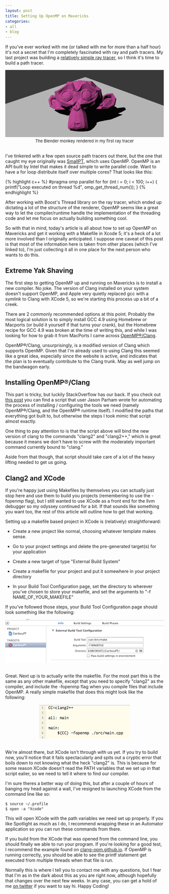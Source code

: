 ```yaml
---
layout: post
title: Setting Up OpenMP on Mavericks
categories: 
- all
- blog
---
```


If you've ever worked with me (or talked with me for more than a half hour) it's not a secret that I'm completely fascinated with ray and path tracers. My last project was building a [relatively simple ray tracer](https://github.com/khalladay/xRay), so I think it's time to build a path tracer.

<div align="center">
	 	
<img src="/images/post_images/2014-07-15/xray_output_monkey.png" />
<br>
<font size="2">The Blender monkey rendered in my first ray tracer</font>
<br>
<br>

</div>

I've tinkered with a few open source path tracers out there, but the one that caught my eye originally was [SmallPT](http://www.kevinbeason.com/smallpt/), which uses OpenMP. OpenMP is an API built by Intel that makes it dead simple to write parallel code. Want to have a for loop distribute itself over multiple cores? That looks like this: 

{% highlight c++ %}
#pragma omp parallel for
for (int i = 0; i < 100; i++)
{
	printf("Loop executed on thread %d",  omp_get_thread_num());
}
{% endhighlight %}

After working with Boost's Thread library on the ray tracer, which ended up dictating a lot of the structure of the renderer, OpenMP seems like a great way to let the compiler/runtime handle the implementation of the threading code and let me focus on actually building something cool. 

So with that in mind, today's article is all about how to set up OpenMP on Mavericks and get it working with a Makefile in Xcode 5; it's a heck of a lot more involved than I originally anticipated. I suppose one caveat of this post is that most of the information here is taken from other places (which I've linked to), I'm just collecting it all in one place for the next person who wants to do this.

<h2>Extreme Yak Shaving</h2>

The first step to getting OpenMP up and running on Mavericks is to install a new compiler. No joke. The version of Clang installed on your system doesn't support OpenMP, and Apple very quietly replaced gcc with a symlink to Clang with XCode 5, so we're starting this process up a bit of a creek. 

There are 2 commonly recommended options at this point. Probably the most logical solution is to simply install GCC 4.9 using Homebrew or Macports (or build it yourself if that turns your crank), but the Homebrew recipe for GCC 4.9 was broken at the time of writing this, and while I was looking for how to grab it from MacPorts I came across [OpenMP®/Clang](clang-opm.github.io).

OpenMP®/Clang, unsurprisingly, is a modified version of Clang which supports OpenMP. Given that I'm already used to using Clang this seemed like a great idea, especially since the website is active, and indicates that the plan is to eventually contribute to the Clang trunk. May as well jump on the bandwagon early. 

<h2>Installing OpenMP®/Clang</h2>

This part is tricky, but luckily StackOverflow has our back. If you check out [this post](http://stackoverflow.com/a/21789869) you can find a script that user Jason Parham wrote for automating the process of installing / configuring the tools we need (namely OpenMP®/Clang, and the OpenMP® runtime itself). I modified the paths that everything got built to, but otherwise the steps I took mimic that script almost exactly.

One thing to pay attention to is that the script above will bind the new version of clang to the commands "clang2" and "clang2++," which is great because it means we don't have to screw with the moderately important command currently bound to "clang."

Aside from that though, that script should take care of a lot of the heavy lifting needed to get us going. 

<h2>Clang2 and XCode</h2>

If you're happy just using Makefiles by themselves you can actually just stop here and use them to build you projects (remembering to use the -fopenmp flag), but I still wanted to use XCode as a front end for the llvm debugger so my odyssey continued for a bit. If that sounds like something you want too, the rest of this article will outline how to get that working.

Setting up a makefile based project in XCode is (relatively) straightforward: 

* Create a new project like normal, choosing whatever template makes sense.
* Go to your project settings and delete the pre-generated target(s) for your application

* Create a new target of type "External Build System"
* Create a makefile for your project and put it somewhere in your project directory
* In your Build Tool Configuration page, set the directory to wherever you've chosen to store your makefile, and set the arguments to "-f NAME_OF_YOUR_MAKEFILE"

If you've followed those steps, your Build Tool Configuration page should look something like the following: 

<div align="center">
	 	
<img src="/images/post_images/2014-07-15/build_tool_settings.png" />
<br>
</div>
<br>

Great. Next up is to actually write the makefile. For the most part this is the same as any other makefile, except that you need to specify "clang2" as the compiler, and include the -fopenmp flag when you compile files that include OpenMP. A really simple makefile that does this might look like the following: 

<div align="center">
	 	
<img src="/images/post_images/2014-07-15/makefile.png" />
<br>
</div>
<br>

We're almost there, but XCode isn't through with us yet. If you try to build now, you'll notice that it fails spectacularly and spits out a cryptic error that boils down to not knowing what the heck "clang2" is. This is because for some reason XCode doesn't read the PATH variables that we set up in that script ealier, so we need to tell it where to find our compiler. 

I'm sure theres a better way of doing this, but after a couple of hours of banging my head against a wall, I've resigned to launching XCode from the command line like so: 

<pre><code>$ source ~/.profile
$ open -a "Xcode"
</code></pre>

This will open XCode with the path variables we need set up properly. If you like Spotlight as much as I do, I recommend wrapping these in an Automator application so you can run these commands from there. 

If you build from the XCode that was opened from the command line, you should finally we able to run your program. If you're looking for a good test, I recommend the example found on [clang-opm.github.io](clang-opm.github.io). If OpenMP is running correctly, you should be able to see the printf statement get executed from multiple threads when that file is run. 

Normally this is where I tell you to contact me with any questions, but I fear that I'm as in the dark about this as you are right now, although hopefully that changes over the next few weeks. In any case, you can get a hold of me [on twitter](http://twitter.com/khalladay) if you want to say hi. Happy Coding!
